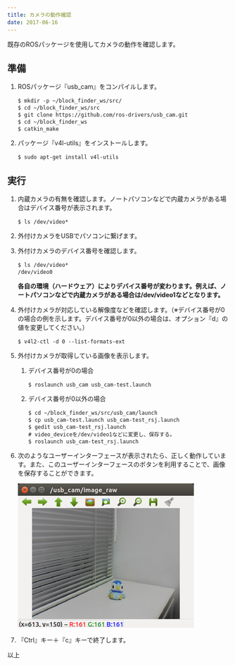 ```yaml
---
title: カメラの動作確認
date: 2017-06-16
---
```


既存のROSパッケージを使用してカメラの動作を確認します。

## 準備

1. ROSパッケージ『usb_cam』をコンパイルします。

   ```shell
   $ mkdir -p ~/block_finder_ws/src/
   $ cd ~/block_finder_ws/src
   $ git clone https://github.com/ros-drivers/usb_cam.git
   $ cd ~/block_finder_ws
   $ catkin_make
   ```

1. パッケージ『v4l-utils』をインストールします。

   ```shell
   $ sudo apt-get install v4l-utils
   ```

## 実行

1. 内蔵カメラの有無を確認します。ノートパソコンなどで内蔵カメラがある場合はデバイス番号が表示されます。

   ```shell
   $ ls /dev/video*
   ```

1. 外付けカメラをUSBでパソコンに繋げます。

1. 外付けカメラのデバイス番号を確認します。

   ```shell
   $ ls /dev/video*
   /dev/video0
   ```

   __各自の環境（ハードウェア）によりデバイス番号が変わります。例えば、ノートパソコンなどで内蔵カメラがある場合は/dev/video1などとなります。__

1. 外付けカメラが対応している解像度などを確認します。（※デバイス番号が0の場合の例を示します。デバイス番号が0以外の場合は、オプション『d』の値を変更してください。）

   ```shell
   $ v4l2-ctl -d 0 --list-formats-ext
   ```

1. 外付けカメラが取得している画像を表示します。

   1. デバイス番号が0の場合

      ```shell
      $ roslaunch usb_cam usb_cam-test.launch
      ```

   1. デバイス番号が0以外の場合

      ```shell
      $ cd ~/block_finder_ws/src/usb_cam/launch
      $ cp usb_cam-test.launch usb_cam-test_rsj.launch
      $ gedit usb_cam-test_rsj.launch
      # video_deviceを/dev/video1などに変更し、保存する。
      $ roslaunch usb_cam-test_rsj.launch
      ```

1. 次のようなユーザーインターフェースが表示されたら、正しく動作しています。また、このユーザーインターフェースのボタンを利用することで、画像を保存することができます。

   ![usb_cam](images/usb_cam.png)

1. 『Ctrl』キー＋『c』キーで終了します。

以上



